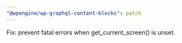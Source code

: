 ```yaml
---
"@wpengine/wp-graphql-content-blocks": patch
---
```


Fix: prevent fatal errors when get_current_screen() is unset.
